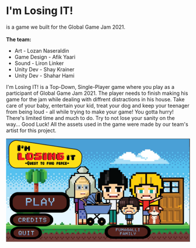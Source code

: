 # I'm Losing IT! 
is a game we built for the Global Game Jam 2021. </br>
</br>
**The team:** </br>
* Art - Lozan Naseraldin
* Game Design - Afik Yaari
* Sound - Liron Linker 
* Unity Dev - Shay Krainer 
* Unity Dev - Shahar Hami

I'm Losing IT! is a Top-Down, Single-Player game where you play as a participant of Global Game Jam 2021. 
The player needs to finish making his game for the jam while dealing with diffrent distractions in his house. 
Take care of your baby, entertain your kid, treat your dog and keep your teenager from being loud - all while trying to make your game! You gotta hurry! 
There's limited time and much to do. Try to not lose your sanity on the way... Good Luck! 
All the assets used in the game were made by our team's artist for this project.

![I'm Losing It](/Assets/Screencaps/Screen4.png)
